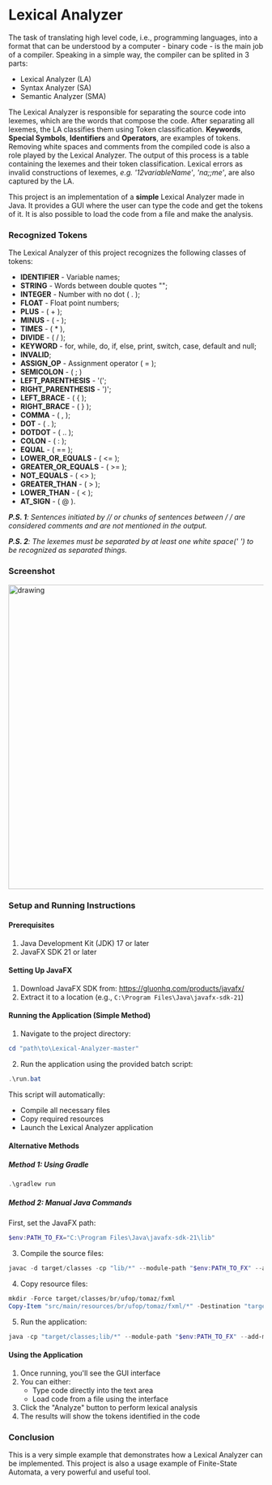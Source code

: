 # Lexical Analyzer

The task of translating high level code, i.e., programming languages, into
a format that can be understood by a computer - binary code - is the
main job of a compiler. Speaking in a simple way, the compiler can be
splited in 3 parts:
- Lexical Analyzer (LA)
- Syntax Analyzer (SA)
- Semantic Analyzer (SMA)

The Lexical Analyzer is responsible for separating the source code into
lexemes, which are the words that compose the code. After separating all
lexemes, the LA classifies them using Token classification. **Keywords**,
**Special Symbols**, **Identifiers** and **Operators**, are examples of
tokens. Removing white spaces and comments from the compiled code is also a
role played by the Lexical Analyzer. The output of this process is a
table containing the lexemes and their token classification. Lexical
errors as invalid constructions of lexemes, *e.g. '12variableName'*,
*'na;;me'*, are also captured by the LA.

This project is an implementation of a **simple** Lexical Analyzer made in Java.
It provides a GUI where the user can type the code and get the tokens of it.
It is also possible to load the code from a file and make the analysis.

### Recognized Tokens
The Lexical Analyzer of this project recognizes the following classes
of tokens:
- **IDENTIFIER** - Variable names;
- **STRING** - Words between double quotes "";
- **INTEGER** - Number with no dot ( . );
- **FLOAT** - Float point numbers;
- **PLUS** - ( + );
- **MINUS** - ( - );
- **TIMES** - ( * ),
- **DIVIDE** - ( / );
- **KEYWORD** - for, while, do, if, else, print, switch, case, default and
  null;
- **INVALID**;
- **ASSIGN_OP** - Assignment operator ( = );
- **SEMICOLON** - ( ; )
- **LEFT_PARENTHESIS** - '(';
- **RIGHT_PARENTHESIS** - ')';
- **LEFT_BRACE** - ( { );
- **RIGHT_BRACE** - ( } );
- **COMMA** - ( , );
- **DOT** - ( . );
- **DOTDOT** - ( .. );
- **COLON** - ( : );
- **EQUAL** - ( == );
- **LOWER_OR_EQUALS** - ( <= );
- **GREATER_OR_EQUALS** - ( >= );
- **NOT_EQUALS** - ( <> );
- **GREATER_THAN** - ( > );
- **LOWER_THAN** - ( < );
- **AT_SIGN** - ( @ ).


***P.S. 1**: Sentences initiated by // or chunks of sentences between /* */
are considered comments and are not mentioned in the output.*

***P.S. 2**: The lexemes must be separated by at least one white space(' ')
to be recognized as separated things.*

### Screenshot
<img src="https://user-images.githubusercontent.com/36672867/76977097-9eef4f00-6913-11ea-886a-8eae70a68ecc.jpeg" alt="drawing" width="600"/>

### Setup and Running Instructions

#### Prerequisites
1. Java Development Kit (JDK) 17 or later
2. JavaFX SDK 21 or later

#### Setting Up JavaFX
1. Download JavaFX SDK from: https://gluonhq.com/products/javafx/
2. Extract it to a location (e.g., `C:\Program Files\Java\javafx-sdk-21`)

#### Running the Application (Simple Method)
1. Navigate to the project directory:
```powershell
cd "path\to\Lexical-Analyzer-master"
```

2. Run the application using the provided batch script:
```powershell
.\run.bat
```

This script will automatically:
- Compile all necessary files
- Copy required resources
- Launch the Lexical Analyzer application

#### Alternative Methods

##### Method 1: Using Gradle
```powershell
.\gradlew run
```

##### Method 2: Manual Java Commands
First, set the JavaFX path:
```powershell
$env:PATH_TO_FX="C:\Program Files\Java\javafx-sdk-21\lib"
```

3. Compile the source files:
```powershell
javac -d target/classes -cp "lib/*" --module-path "$env:PATH_TO_FX" --add-modules javafx.controls,javafx.fxml src/main/java/br/ufop/tomaz/Main.java src/main/java/br/ufop/tomaz/controller/FXMLMain.java src/main/java/br/ufop/tomaz/model/Automaton.java src/main/java/br/ufop/tomaz/model/Lexeme.java src/main/java/br/ufop/tomaz/model/Lexical_Analyzer.java src/main/java/br/ufop/tomaz/model/State.java src/main/java/br/ufop/tomaz/model/Token.java
```

4. Copy resource files:
```powershell
mkdir -Force target/classes/br/ufop/tomaz/fxml
Copy-Item "src/main/resources/br/ufop/tomaz/fxml/*" -Destination "target/classes/br/ufop/tomaz/fxml/"
```

5. Run the application:
```powershell
java -cp "target/classes;lib/*" --module-path "$env:PATH_TO_FX" --add-modules javafx.controls,javafx.fxml br.ufop.tomaz.Main
```

#### Using the Application
1. Once running, you'll see the GUI interface
2. You can either:
   - Type code directly into the text area
   - Load code from a file using the interface
3. Click the "Analyze" button to perform lexical analysis
4. The results will show the tokens identified in the code

### Conclusion
This is a very simple example that demonstrates how a Lexical Analyzer
can be implemented. This project is also a usage example of
Finite-State Automata, a very powerful and useful tool.
